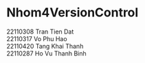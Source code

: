 # Nhom4VersionControl
22110308 Tran Tien Dat  
22110317 Vo Phu Hao  
22110420 Tang Khai Thanh  
22110287 Ho Vu Thanh Binh  